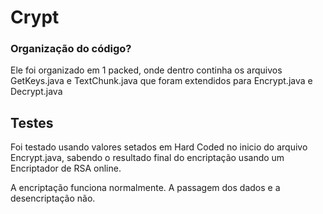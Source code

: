 # Crypt
### Organização do código? 
Ele foi organizado em 1 packed, onde dentro continha os arquivos GetKeys.java e TextChunk.java que foram extendidos para Encrypt.java e Decrypt.java

## Testes
Foi testado usando valores setados em Hard Coded no inicio do arquivo Encrypt.java, sabendo o resultado final do encriptação usando um Encriptador de RSA online.

A encriptação funciona normalmente. A passagem dos dados e a desencriptação não.
